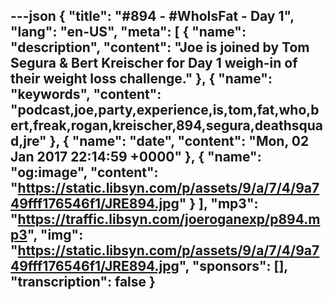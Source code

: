 ---json
{
  "title": "#894 - #WhoIsFat - Day 1",
  "lang": "en-US",
  "meta": [
    {
      "name": "description",
      "content": "Joe is joined by Tom Segura & Bert Kreischer for Day 1 weigh-in of their weight loss challenge."
    },
    {
      "name": "keywords",
      "content": "podcast,joe,party,experience,is,tom,fat,who,bert,freak,rogan,kreischer,894,segura,deathsquad,jre"
    },
    {
      "name": "date",
      "content": "Mon, 02 Jan 2017 22:14:59 +0000"
    },
    {
      "name": "og:image",
      "content": "https://static.libsyn.com/p/assets/9/a/7/4/9a749fff176546f1/JRE894.jpg"
    }
  ],
  "mp3": "https://traffic.libsyn.com/joeroganexp/p894.mp3",
  "img": "https://static.libsyn.com/p/assets/9/a/7/4/9a749fff176546f1/JRE894.jpg",
  "sponsors": [],
  "transcription": false
}
---
<episode-header />

<timemark seconds="0" />

<transcribe-call-to-action />

<episode-footer />